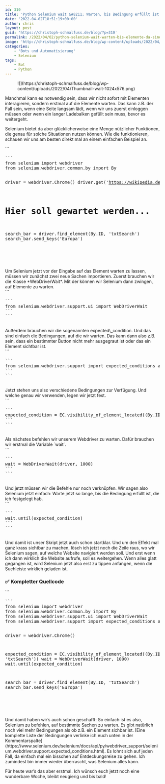 ```yaml
---
id: 310
title: 'Python Selenium wait &#8211; Warten, bis Bedingung erfüllt ist'
date: '2022-04-02T18:51:19+00:00'
author: chris
layout: post
guid: 'https://christoph-schmalfuss.de/blog/?p=310'
permalink: /2022/04/02/python-selenium-wait-warten-bis-elemente-da-sind/
image: 'http://christoph-schmalfuss.de/blog/wp-content/uploads/2022/04/Thumbnail-wait.png'
categories:
    - 'Bots und Automatisierung'
    - Selenium
tags:
    - Bot
    - Python
---
```


<figure class="wp-block-image size-large">![](https://christoph-schmalfuss.de/blog/wp-content/uploads/2022/04/Thumbnail-wait-1024x576.png)</figure>Manchmal kann es notwendig sein, dass wir nicht sofort mit Elementen interagieren, sondern erstmal auf die Elemente warten. Das kann z.B. der Fall sein, wenn eine Seite langsam lädt, wenn wir uns zuerst einloggen müssen oder wenn ein langer Ladebalken gefüllt sein muss, bevor es weitergeht.

Selenium bietet da aber glücklicherweise eine Menge nützlicher Funktionen, die genau für solche Situationen nutzen können. Wie die funktionieren, schauen wir uns am besten direkt mal an einem einfachen Beispiel an.

<div class="hcb_wrap">```
<pre class="prism line-numbers lang-python" data-lang="Python">```
from selenium import webdriver
from selenium.webdriver.common.by import By

driver = webdriver.Chrome()
driver.get('https://wikipedia.de')

# Hier soll gewartet werden...

search_bar = driver.find_element(By.ID, 'txtSearch')
search_bar.send_keys('Europa')
```
```

</div>Um Selenium jetzt vor der Eingabe auf das Element warten zu lassen, müssen wir zunächst zwei neue Sachen importieren. Zuerst brauchen wir die Klasse *WebDriverWait*. Mit der können wir Selenium dann zwingen, auf Elemente zu warten.

<div class="hcb_wrap">```
<pre class="prism line-numbers lang-python" data-lang="Python">```
from selenium.webdriver.support.ui import WebDriverWait
```
```

</div>Außerdem brauchen wir die sogenannten expected\_condition. Und das sind einfach die Bedingungen, auf die wir warten. Das kann dann also z.B. sein, dass ein bestimmter Button nicht mehr ausgegraut ist oder das ein Element sichtbar ist.

<div class="hcb_wrap">```
<pre class="prism line-numbers lang-python" data-lang="Python">```
from selenium.webdriver.support import expected_conditions as EC
```
```

</div>Jetzt stehen uns also verschiedene Bedingungen zur Verfügung. Und welche genau wir verwenden, legen wir jetzt fest.

<div class="hcb_wrap">```
<pre class="prism line-numbers lang-python" data-lang="Python">```
expected_condition = EC.visibility_of_element_located((By.ID, 'txtSearch'))
```
```

</div>Als nächstes befehlen wir unserem Webdriver zu warten. Dafür brauchen wir erstmal die Variable `wait`.

<div class="hcb_wrap">```
<pre class="prism line-numbers lang-python" data-lang="Python">```
wait = WebDriverWait(driver, 1000)
```
```

</div>Und jetzt müssen wir die Befehle nur noch verknüpfen. Wir sagen also Selenium jetzt einfach: Warte jetzt so lange, bis die Bedingung erfüllt ist, die ich festgelegt hab.

<div class="hcb_wrap">```
<pre class="prism line-numbers lang-python" data-lang="Python">```
wait.until(expected_condition)
```
```

</div>Und damit ist unser Skript jetzt auch schon startklar. Und um den Effekt mal ganz krass sichtbar zu machen, lösch ich jetzt noch die Zeile raus, wo wir Selenium sagen, auf welche Website navigiert werden soll. Und erst wenn ich dann wirklich die Website aufrufe, soll es weitergehen. Wenn alles glatt gegangen ist, wird Selenium jetzt also erst zu tippen anfangen, wenn die Suchleiste wirklich geladen ist.

### ✅ Kompletter Quellcode

<div class="hcb_wrap">```
<pre class="prism line-numbers lang-python" data-lang="Python">```
from selenium import webdriver
from selenium.webdriver.common.by import By
from selenium.webdriver.support.ui import WebDriverWait
from selenium.webdriver.support import expected_conditions as EC

driver = webdriver.Chrome()

expected_condition = EC.visibility_of_element_located((By.ID, 'txtSearch'))
wait = WebDriverWait(driver, 1000)
wait.until(expected_condition)

search_bar = driver.find_element(By.ID, 'txtSearch')
search_bar.send_keys('Europa')

```
```

</div>Und damit haben wir’s auch schon geschafft: So einfach ist es also, Selenium zu befehlen, auf bestimmte Sachen zu warten. Es gibt natürlich noch viel mehr Bedingungen als ob z.B. ein Element sichbar ist. [Eine komplette Liste der Bedingungen verlinke ich euch unten in der Kommentarspalte](https://www.selenium.dev/selenium/docs/api/py/webdriver_support/selenium.webdriver.support.expected_conditions.html). Es lohnt sich auf jeden Fall, da einfach mal ein bisschen auf Entdeckungsreise zu gehen. Ich zumindest bin immer wieder überrascht, was Selenium alles kann.

Für heute war’s das aber erstmal. Ich wünsch euch jetzt noch eine wunderbare Woche, bleibt neugierig und bis bald!